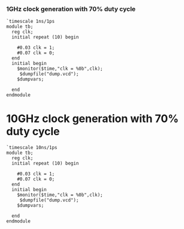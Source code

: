 ### 1GHz clock generation with 70% duty cycle
```system verilog
`timescale 1ns/1ps
module tb;
  reg clk;
  initial repeat (10) begin
    
    #0.03 clk = 1;
    #0.07 clk = 0;
  end
  initial begin
    $monitor($time,"clk = %0b",clk);
     $dumpfile("dump.vcd");
    $dumpvars;
   
  end
endmodule
```

# 10GHz clock generation with 70% duty cycle
```system verilog
`timescale 10ns/1ps
module tb;
  reg clk;
  initial repeat (10) begin
    
    #0.03 clk = 1;
    #0.07 clk = 0;
  end
  initial begin
    $monitor($time,"clk = %0b",clk);
     $dumpfile("dump.vcd");
    $dumpvars;
   
  end
endmodule
```

